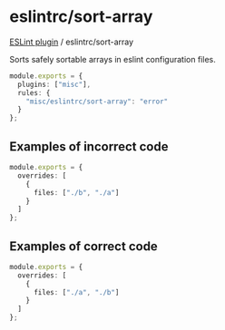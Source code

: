 # eslintrc/sort-array

[ESLint plugin](https://ilyub.github.io/eslint-plugin-misc/) / eslintrc/sort-array

Sorts safely sortable arrays in eslint configuration files.

```ts
module.exports = {
  plugins: ["misc"],
  rules: {
    "misc/eslintrc/sort-array": "error"
  }
};
```

## Examples of incorrect code

```ts
module.exports = {
  overrides: [
    {
      files: ["./b", "./a"]
    }
  ]
};
```

## Examples of correct code

```ts
module.exports = {
  overrides: [
    {
      files: ["./a", "./b"]
    }
  ]
};
```
